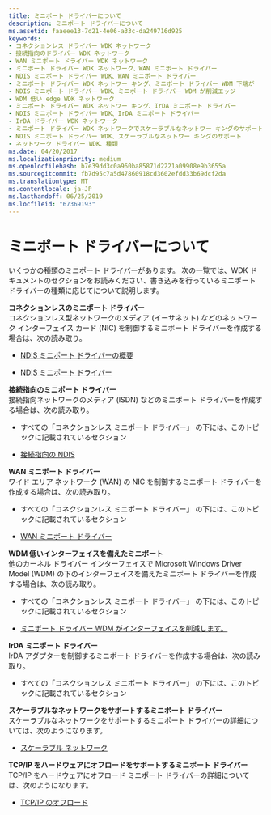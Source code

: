 ```yaml
---
title: ミニポート ドライバーについて
description: ミニポート ドライバーについて
ms.assetid: faaeee13-7d21-4e06-a33c-da249716d925
keywords:
- コネクションレス ドライバー WDK ネットワーク
- 接続指向のドライバー WDK ネットワーク
- WAN ミニポート ドライバー WDK ネットワーク
- ミニポート ドライバー WDK ネットワーク、WAN ミニポート ドライバー
- NDIS ミニポート ドライバー WDK、WAN ミニポート ドライバー
- ミニポート ドライバー WDK ネットワー キング、ミニポート ドライバー WDM 下端が
- NDIS ミニポート ドライバー WDK、ミニポート ドライバー WDM が削減エッジ
- WDM 低い edge WDK ネットワーク
- ミニポート ドライバー WDK ネットワー キング、IrDA ミニポート ドライバー
- NDIS ミニポート ドライバー WDK、IrDA ミニポート ドライバー
- IrDA ドライバー WDK ネットワーク
- ミニポート ドライバー WDK ネットワークでスケーラブルなネットワー キングのサポート
- NDIS ミニポート ドライバー WDK、スケーラブルなネットワー キングのサポート
- ネットワーク ドライバー WDK、種類
ms.date: 04/20/2017
ms.localizationpriority: medium
ms.openlocfilehash: b7e39dd3c0a960ba85871d2221a09908e9b3655a
ms.sourcegitcommit: fb7d95c7a5d47860918cd3602efdd33b69dcf2da
ms.translationtype: MT
ms.contentlocale: ja-JP
ms.lasthandoff: 06/25/2019
ms.locfileid: "67369193"
---
```

# <a name="learning-about-miniport-drivers"></a>ミニポート ドライバーについて





いくつかの種類のミニポート ドライバーがあります。 次の一覧では、WDK ドキュメントのセクションをお読みください、書き込みを行っているミニポート ドライバーの種類に応じてについて説明します。

<a href="" id="connectionless-miniport-drivers"></a>**コネクションレスのミニポート ドライバー**  
コネクションレス型ネットワークのメディア (イーサネット) などのネットワーク インターフェイス カード (NIC) を制御するミニポート ドライバーを作成する場合は、次の読み取り。

-   [NDIS ミニポート ドライバーの概要](introduction-to-ndis-miniport-drivers.md)

-   [NDIS ミニポート ドライバー](writing-ndis-miniport-drivers.md)

<a href="" id="connection-oriented-miniport-drivers"></a>**接続指向のミニポート ドライバー**  
接続指向ネットワークのメディア (ISDN) などのミニポート ドライバーを作成する場合は、次の読み取り。

-   すべての「コネクションレス ミニポート ドライバー」 の下には、このトピックに記載されているセクション

-   [接続指向の NDIS](connection-oriented-ndis.md)

<a href="" id="wan-miniport-drivers"></a>**WAN ミニポート ドライバー**  
ワイド エリア ネットワーク (WAN) の NIC を制御するミニポート ドライバーを作成する場合は、次の読み取り。

-   すべての「コネクションレス ミニポート ドライバー」 の下には、このトピックに記載されているセクション

-   [WAN ミニポート ドライバー](wan-miniport-drivers.md)

<a href="" id="miniports-with-a-wdm-lower-interface"></a>**WDM 低いインターフェイスを備えたミニポート**  
他のカーネル ドライバー インターフェイスで Microsoft Windows Driver Model (WDM) の下のインターフェイスを備えたミニポート ドライバーを作成する場合は、次の読み取り。

-   すべての「コネクションレス ミニポート ドライバー」 の下には、このトピックに記載されているセクション

-   [ミニポート ドライバー WDM がインターフェイスを削減します。](miniport-drivers-with-a-wdm-lower-interface.md)

<a href="" id="irda-miniport-drivers"></a>**IrDA ミニポート ドライバー**  
IrDA アダプターを制御するミニポート ドライバーを作成する場合は、次の読み取り。

-   すべての「コネクションレス ミニポート ドライバー」 の下には、このトピックに記載されているセクション

<a href="" id="miniport-drivers-that-support-scalable-networking"></a>**スケーラブルなネットワークをサポートするミニポート ドライバー**  
スケーラブルなネットワークをサポートするミニポート ドライバーの詳細については、次のようになります。

-   [スケーラブル ネットワーク](https://docs.microsoft.com/windows-hardware/drivers/ddi/content/_netvista/)

<a href="" id="miniport-drivers-that-support-offloading-tcp-ip--------to-hardware-------"></a>**TCP/IP をハードウェアにオフロードをサポートするミニポート ドライバー**   
TCP/IP をハードウェアにオフロード ミニポート ドライバーの詳細については、次のようになります。

-   [TCP/IP のオフロード](tcp-ip-offload.md)

 

 





